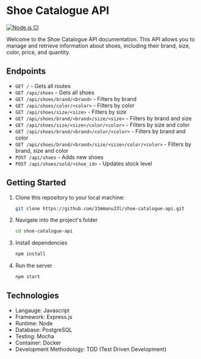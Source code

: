 # Shoe Catalogue API

[![Node.js CI](https://github.com/33mmanu33l/shoe-catalogue-api/actions/workflows/node.js.yml/badge.svg)](https://github.com/mokhelek/shoe-catalogue-api/actions/workflows/node.js.yml)

Welcome to the Shoe Catalogue API documentation. This API allows you to manage and retrieve information about shoes, including their brand, size, color, price, and quantity.

## Endpoints

* `GET /` - Gets all routes
* `GET /api/shoes` - Gets all shoes
* `GET /api/shoes/brand/<brand>` - Filters by brand
* `GET /api/shoes/color/<color>` - Filters by color
* `GET /api/shoes/size/<size>` - Filters by size
* `GET /api/shoes/brand/<brand>/size/<size>` - Filters by brand and size
* `GET /api/shoes/size/<size>/color/<color>` - Filters by size and color
* `GET /api/shoes/brand/<brand>/color/<color>` - Filters by brand and color
* `GET /api/shoes/brand/<brand>/size/<size>/color/<color>` - Filters by brand, size and color
* `POST /api/shoes` - Adds new shoes
* `POST /api/shoes/sold/<shoe_id>` - Updates stock level

## Getting Started

1. Clone this repository to your local machine:

   ```bash
   git clone https://github.com/33mmanu33l/shoe-catalogue-api.git

2. Navigate into the project's folder

   ```bash
   cd shoe-catalogue-api

3. Install dependencies

   ```bash
   npm install

4. Run the server

   ```bash
   npm start

## Technologies

* Langauge: Javascript
* Framework: Express.js
* Runtime: Node
* Database: PostgreSQL
* Testing: Mocha
* Container: Docker
* Development Methodology: TDD (Test Driven Development)
  

